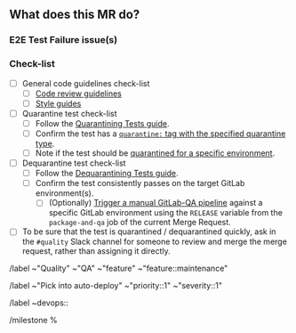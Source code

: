 ## What does this MR do?

<!--
Please describe why the E2E test is being quarantined / dequarantined.

Please note that the aim of quarantining a test is not to get back a green pipeline, but rather to reduce 
the noise (due to constantly failing tests, flaky tests, and so on) so that new failures are not missed.
-->



### E2E Test Failure issue(s)

<!-- Please link to the respective E2E test failure issue. -->


 
### Check-list

- [ ] General code guidelines check-list
  - [ ] [Code review guidelines](https://docs.gitlab.com/ee/development/code_review.html)
  - [ ] [Style guides](https://docs.gitlab.com/ee/development/contributing/style_guides.html)
- [ ] Quarantine test check-list
  - [ ] Follow the [Quarantining Tests guide](https://about.gitlab.com/handbook/engineering/quality/guidelines/debugging-qa-test-failures/#quarantining-tests).
  - [ ] Confirm the test has a [`quarantine:` tag with the specified quarantine type](https://about.gitlab.com/handbook/engineering/quality/guidelines/debugging-qa-test-failures/#quarantined-test-types).
  - [ ] Note if the test should be [quarantined for a specific environment](https://docs.gitlab.com/ee/development/testing_guide/end_to_end/environment_selection.html#quarantining-a-test-for-a-specific-environment).
- [ ] Dequarantine test check-list
  - [ ] Follow the [Dequarantining Tests guide](https://about.gitlab.com/handbook/engineering/quality/guidelines/debugging-qa-test-failures/#dequarantining-tests).
  - [ ] Confirm the test consistently passes on the target GitLab environment(s). 
    - [ ] (Optionally) [Trigger a manual GitLab-QA pipeline](https://about.gitlab.com/handbook/engineering/quality/guidelines/tips-and-tricks/#running-gitlab-qa-pipeline-against-a-specific-gitlab-release) against a specific GitLab environment using the `RELEASE` variable from the `package-and-qa` job of the current Merge Request.
- [ ] To be sure that the test is quarantined / dequarantined quickly, ask in the `#quality` Slack channel for someone to review and merge the merge request, rather than assigning it directly. 

<!-- Base labels. -->
/label ~"Quality" ~"QA" ~"feature" ~"feature::maintenance" 

<!-- Labels to pick into auto-deploy. -->
/label ~"Pick into auto-deploy" ~"priority::1" ~"severity::1" 

<!--
Choose the stage that appears in the test path, e.g. ~"devops::create" for
`qa/specs/features/browser_ui/3_create/web_ide/add_file_template_spec.rb`.
-->
/label ~devops::

<!-- Select the current milestone. -->
/milestone %

